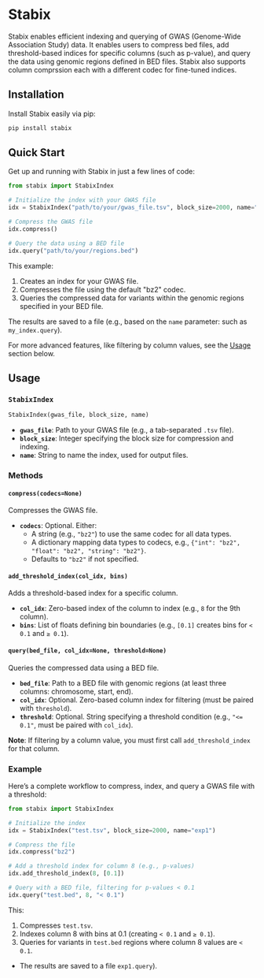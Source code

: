 
# Stabix

Stabix enables efficient indexing and querying of GWAS (Genome-Wide Association Study) data. It enables users to compress bed files, add threshold-based indices for specific columns (such as p-value), and query the data using genomic regions defined in BED files. Stabix also supports column comprssion each with a different codec for fine-tuned indices.

## Installation

Install Stabix easily via pip:

```bash
pip install stabix
```

## Quick Start

Get up and running with Stabix in just a few lines of code:

```python
from stabix import StabixIndex

# Initialize the index with your GWAS file
idx = StabixIndex("path/to/your/gwas_file.tsv", block_size=2000, name="my_index")

# Compress the GWAS file
idx.compress()

# Query the data using a BED file
idx.query("path/to/your/regions.bed")
```

This example:
1. Creates an index for your GWAS file.
2. Compresses the file using the default "bz2" codec.
3. Queries the compressed data for variants within the genomic regions specified in your BED file.

The results are saved to a file (e.g., based on the `name` parameter: such as `my_index.query`).

For more advanced features, like filtering by column values, see the [Usage](#usage) section below.

## Usage

### `StabixIndex`

```python
StabixIndex(gwas_file, block_size, name)
```

- **`gwas_file`**: Path to your GWAS file (e.g., a tab-separated `.tsv` file).
- **`block_size`**: Integer specifying the block size for compression and indexing.
- **`name`**: String to name the index, used for output files.

### Methods

#### `compress(codecs=None)`

Compresses the GWAS file.

- **`codecs`**: Optional. Either:
  - A string (e.g., `"bz2"`) to use the same codec for all data types.
  - A dictionary mapping data types to codecs, e.g., `{"int": "bz2", "float": "bz2", "string": "bz2"}`.
  - Defaults to `"bz2"` if not specified.

#### `add_threshold_index(col_idx, bins)`

Adds a threshold-based index for a specific column.

- **`col_idx`**: Zero-based index of the column to index (e.g., `8` for the 9th column).
- **`bins`**: List of floats defining bin boundaries (e.g., `[0.1]` creates bins for `< 0.1` and `≥ 0.1`).

#### `query(bed_file, col_idx=None, threshold=None)`

Queries the compressed data using a BED file.

- **`bed_file`**: Path to a BED file with genomic regions (at least three columns: chromosome, start, end).
- **`col_idx`**: Optional. Zero-based column index for filtering (must be paired with `threshold`).
- **`threshold`**: Optional. String specifying a threshold condition (e.g., `"<= 0.1"`, must be paired with `col_idx`).

**Note**: If filtering by a column value, you must first call `add_threshold_index` for that column.

### Example

Here’s a complete workflow to compress, index, and query a GWAS file with a threshold:

```python
from stabix import StabixIndex

# Initialize the index
idx = StabixIndex("test.tsv", block_size=2000, name="exp1")

# Compress the file
idx.compress("bz2")

# Add a threshold index for column 8 (e.g., p-values)
idx.add_threshold_index(8, [0.1])

# Query with a BED file, filtering for p-values < 0.1
idx.query("test.bed", 8, "< 0.1")
```

This:
1. Compresses `test.tsv`.
2. Indexes column 8 with bins at 0.1 (creating `< 0.1` and `≥ 0.1`).
3. Queries for variants in `test.bed` regions where column 8 values are `< 0.1`.
  - The results are saved to a file `exp1.query`).
